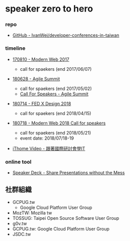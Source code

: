 # speaker zero to hero

### repo

* [GitHub - IvanWei/developer-conferences-in-taiwan](https://github.com/IvanWei/developer-conferences-in-taiwan)
### timeline

* [170810 - Modern Web 2017](articles/20170810.md)
  * call for spaekers (end 2017/06/07)
* [180628 - Agile Summit](articles/20180628.md)
  * call for spaekers (end 2017/05/02)
  * [Call For Speakers - Agile Summit](https://ithomeonline.typeform.com/to/lVAogM)
* [180714 - FED X Design 2018](articles/20180714.md)
  * call for spaekers (end 2018/04/15)
* [180718 - Modern Web 2018 Call for speakers](https://modernweb.tw/cfp/)
  * call for spaekers (end 2018/05/21)
  * event date: 2018/07/18-19


* [iThome Video - 跟著國際研討會學IT](https://www.ithome.com.tw/video)
### online tool

* [Speaker Deck - Share Presentations without the Mess](https://speakerdeck.com/)

## 社群組織

* GCPUG.tw
  * Google Cloud Platform User Group
* MozTW: Mozilla tw
* TOSSUG: Taipei Open Source Software User Group
* g0v.tw
* GCPUG.tw: Google Cloud Platform User Group
* JSDC.tw